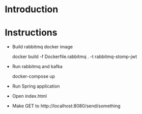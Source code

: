 # Introduction


# Instructions

- Build rabbitmq docker image

    docker build -f Dockerfile.rabbitmq . -t rabbitmq-stomp-jwt

- Run rabbitmq and kafka

    docker-compose up

- Run Spring application
- Open index.html
- Make GET to http://localhost:8080/send/something

